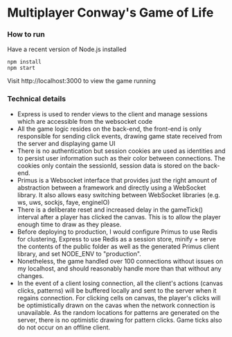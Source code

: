 # Multiplayer Conway's Game of Life

### How to run

Have a recent version of Node.js installed

```
npm install
npm start
```

Visit http://localhost:3000 to view the game running

### Technical details

* Express is used to render views to the client and manage sessions which are accessible from the websocket code
* All the game logic resides on the back-end, the front-end is only responsible for sending click events, drawing game state received from the server and displaying game UI
* There is no authentication but session cookies are used as identities and to persist user information such as their color between connections. The cookies only contain the sessionId, session data is stored on the back-end.
* Primus is a Websocket interface that provides just the right amount of abstraction between a framework and directly using a WebSocket library. It also allows easy switching between WebSocket libraries (e.g. ws, uws, sockjs, faye, engineIO)
* There is a deliberate reset and increased delay in the gameTick() interval after a player has clicked the canvas. This is to allow the player enough time to draw as they please.
* Before deploying to production, I would configure Primus to use Redis for clustering, Express to use Redis as a session store, minify + serve the contents of the public folder as well as the generated Primus client library, and set NODE_ENV to "production".
* Nonetheless, the game handled over 100 connections without issues on my localhost, and should reasonably handle more than that without any changes.
* In the event of a client losing connection, all the client's actions (canvas clicks, patterns) will be buffered locally and sent to the server when it regains connection. For clicking cells on canvas, the player's clicks will be optimistically drawn on the cavas when the network connection is unavailable. As the random locations for patterns are generated on the server, there is no optimistic drawing for pattern clicks. Game ticks also do not occur on an offline client.
